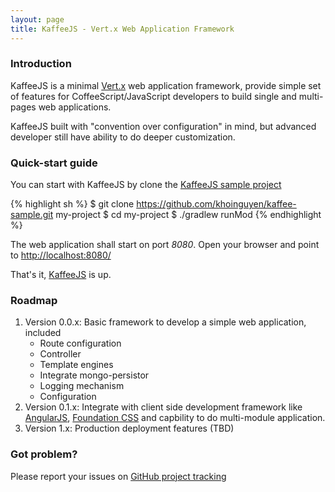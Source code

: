 ```yaml
---
layout: page
title: KaffeeJS - Vert.x Web Application Framework
---
```


### Introduction	
KaffeeJS is a minimal [Vert.x](http://vertx.io) web application framework, provide simple set of features for CoffeeScript/JavaScript developers to build single and multi-pages web applications.

KaffeeJS built with "convention over configuration" in mind, but advanced developer still have ability to do deeper customization.

### Quick-start guide
You can start with KaffeeJS by clone the [KaffeeJS sample project](http://github.com/khoinguyen/kaffee-sample)

{% highlight sh %}
$ git clone https://github.com/khoinguyen/kaffee-sample.git my-project
$ cd my-project
$ ./gradlew runMod
{% endhighlight %}

The web application shall start on port *8080*. Open your browser and point to [http://localhost:8080/](http://localhost:8080/)

That's it, [KaffeeJS]({{site.repoUrl}}) is up.

### Roadmap

1. Version 0.0.x: Basic framework to develop a simple web application, included
	* Route configuration
	* Controller
	* Template engines
	* Integrate mongo-persistor
	* Logging mechanism
	* Configuration
2. Version 0.1.x: Integrate with client side development framework like [AngularJS](http://angularjs.org/), [Foundation CSS](http://foundation.zurb.com) and capbility to do multi-module application.
3. Version 1.x: Production deployment features (TBD)

### Got problem?
Please report your issues on [GitHub project tracking](https://github.com/khoinguyen/vertx-mods-kaffee/issues)
